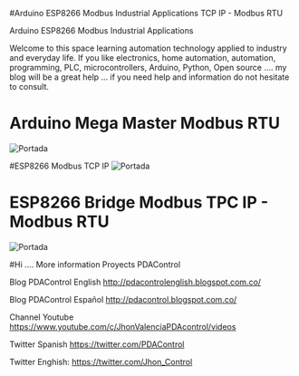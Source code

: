 #Arduino ESP8266 Modbus Industrial Applications TCP IP - Modbus RTU

Arduino ESP8266 Modbus Industrial Applications

Welcome to this space learning automation technology applied to industry and  everyday life.
If you like electronics, home automation, automation, programming, PLC, microcontrollers, 
Arduino, Python, Open source .... my blog will be a great help ... 
if you need help and information do not hesitate to consult.

# Arduino Mega Master Modbus RTU 
![Portada](https://github.com/JhonControl/Arduino_ESP8266_Modbus_Industrial_Applications/blob/master/Arduino_ESP8266_%20Modbus_Industrial_Applications/1.%20Arduino%20MEGA%202560%20Master%20Modbus/Arduino%20mega%20modbus%20rtu%20MEJORADO.jpg)

#ESP8266 Modbus TCP IP
![Portada](https://github.com/JhonControl/Arduino_ESP8266_Modbus_Industrial_Applications/blob/master/Arduino_ESP8266_%20Modbus_Industrial_Applications/3.%20ESP8266BridgeMBSlaveTCP-RTU/Arduino%20mega%20modbus%20rtu%20final.jpg)

# ESP8266 Bridge Modbus TPC IP - Modbus RTU 
![Portada](https://github.com/JhonControl/Arduino_ESP8266_Modbus_Industrial_Applications/blob/master/Arduino_ESP8266_%20Modbus_Industrial_Applications/2.%20ESP8266%20Slave%20Modbus%20TCP/ESP8266%20Bridge%20Modbus%20TCP%20Modbus%20RTU%20FINAL.jpg)

#Hi .... More information Proyects PDAControl

Blog PDAControl English   http://pdacontrolenglish.blogspot.com.co/   

Blog PDAControl Español   http://pdacontrol.blogspot.com.co/

Channel  Youtube          https://www.youtube.com/c/JhonValenciaPDAcontrol/videos   

Twitter Spanish           https://twitter.com/PDAControl

Twitter Enghish:          https://twitter.com/Jhon_Control
